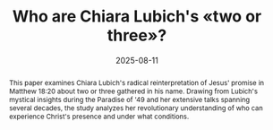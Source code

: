 ---
layout: preprint
title: "Who are Chiara Lubich's «two or three»?"
authors:
  - Ján Morovic
  - Peter Morovic
keywords: ["Chiara Lubich", "Matthew 18:20", "divine presence", "interfaith dialogue", "reciprocal love", "spiritual community"]
discipline: "Philosophy"
languages: ["English", "Italiano"]
date: 2025-08-11
#doi: "10.1234/example1"
abstract: "This paper examines Chiara Lubich's radical reinterpretation of Jesus' promise in Matthew 18:20 about two or three gathered in his name. Drawing from Lubich's mystical insights during the Paradise of '49 and her extensive talks spanning several decades, the study analyzes her revolutionary understanding of who can experience Christ's presence and under what conditions."
abstracts:
  - language: "English"
    flag: "🇬🇧"
    content: "This paper examines Chiara Lubich's radical reinterpretation of Jesus' promise in Matthew 18:20 about two or three gathered in his name. Drawing from Lubich's mystical insights during the Paradise of '49 and her extensive talks spanning several decades, the study analyzes her revolutionary understanding of who can experience Christ's presence and under what conditions. Lubich's interpretation challenges traditional ecclesiastical boundaries by proposing that Jesus deliberately left the identity of the two or three anonymous, extending the possibility of divine encounter beyond conventional religious categories. Through analysis of her writings and speeches to diverse audiences—from Catholic bishops to Muslim communities and Buddhist teachers—the paper demonstrates that Lubich envisioned anyone as potentially capable of experiencing Christ's presence, regardless of denominational affiliation, age, or social status. However, this universal accessibility is coupled with demanding spiritual requirements. Lubich insists that Christ's presence manifests only through reciprocal love modeled after Jesus' complete self-emptying—a love willing to extend to the point of death. The paper explores this paradox between universal possibility and rigorous conditions, revealing how Lubich's vision offers a theological foundation for authentic interfaith dialogue. The study concludes that while Lubich's two or three can include people of various faiths and ages, the essential requirement remains constant: mutual love characterized by total self-sacrifice. This interpretation provides a pathway for experiencing shared divine presence that depends not on formal religious identity but on the transformative quality of human relationships."
  - language: "Italiano"
    flag: "🇮🇹"
    content: "Questo studio esamina la radicale reinterpretazione di Chiara Lubich della promessa di Gesù in Matteo 18:20 sui due o tre riuniti nel suo nome. Attingendo alle intuizioni mistiche della Lubich durante il Paradiso del '49 e ai suoi numerosi discorsi nell'arco di diversi decenni, lo studio analizza la sua comprensione rivoluzionaria di chi può sperimentare la presenza di Cristo e a quali condizioni. L'interpretazione della Lubich sfida i confini ecclesiastici tradizionali proponendo che Gesù abbia deliberatamente lasciato anonima l'identità dei due o tre, estendendo la possibilità dell'incontro divino oltre le categorie religiose convenzionali. Attraverso l'analisi dei suoi scritti e discorsi a pubblici diversi—dai vescovi cattolici alle comunità musulmane e ai maestri buddisti—lo studio dimostra che la Lubich immaginava chiunque come potenzialmente capace di sperimentare la presenza di Cristo, indipendentemente dall'appartenenza confessionale, dall'età o dallo status sociale. Tuttavia, questa accessibilità universale è accoppiata a esigenti requisiti spirituali. La Lubich insiste che la presenza di Cristo si manifesta solo attraverso l'amore reciproco modellato sul completo svuotamento di sé di Gesù—un amore disposto ad estendersi fino al punto della morte. Lo studio esplora questo paradosso tra possibilità universale e condizioni rigorose, rivelando come la visione della Lubich offra un fondamento teologico per il dialogo interreligioso autentico. Lo studio conclude che mentre i due o tre della Lubich possono includere persone di varie fedi ed età, il requisito essenziale rimane costante: l'amore reciproco caratterizzato dal totale sacrificio di sé. Questa interpretazione fornisce un percorso per sperimentare la presenza divina condivisa che non dipende dall'identità religiosa formale ma dalla qualità trasformativa delle relazioni umane."
pdfs:
  - language: "English"
    url: "/assets/pdfs/20250815_PUPILLA_ChiarasTwoOrThree_en.pdf"
    flag: "🇬🇧"
  - language: "Italiano" 
    url: "/assets/pdfs/20250815_PUPILLA_ChiarasTwoOrThree_it.pdf"
    flag: "🇮🇹"

pupilla_citation: "Morovic, J., Morovic, P., Who are Chiara Lubich's 'two or three'?, Pupilla (2025), https://pupilla.org/preprints/2025-chiaras-two-or-three/"

tags:
  - unity
  - interfaith-dialogue
  - mysticism
---
